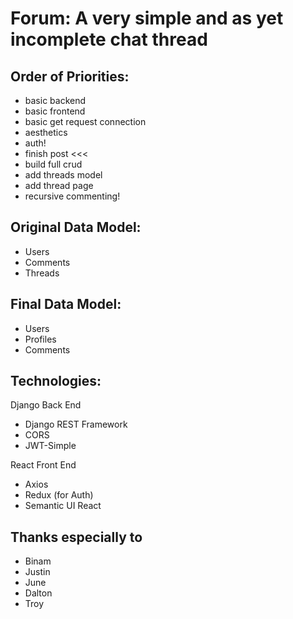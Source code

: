 # Forum: A very simple and as yet incomplete chat thread

## Order of Priorities:
* basic backend
* basic frontend
* basic get request connection
* aesthetics
* auth!
* finish post <<<
* build full crud
* add threads model
* add thread page
* recursive commenting!


## Original Data Model:
* Users
* Comments
* Threads

## Final Data Model:
* Users
* Profiles
* Comments

## Technologies:
Django Back End
* Django REST Framework
* CORS
* JWT-Simple

React Front End
* Axios
* Redux (for Auth)
* Semantic UI React

## Thanks especially to
* Binam
* Justin
* June
* Dalton
* Troy
